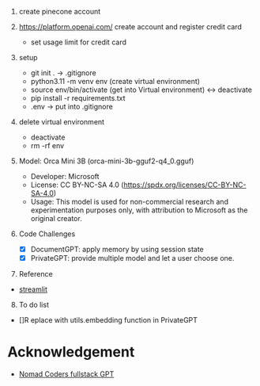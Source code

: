 1. create pinecone account

2. https://platform.openai.com/ create account and register credit card

   - set usage limit for credit card

3. setup

   - git init . -> .gitignore
   - python3.11 -m venv env (create virtual environment)
   - source env/bin/activate (get into Virtual environment) ↔︎ deactivate
   - pip install -r requirements.txt
   - .env → put into .gitignore

4. delete virtual environment

   - deactivate
   - rm -rf env

5. Model: Orca Mini 3B (orca-mini-3b-gguf2-q4_0.gguf)

   - Developer: Microsoft
   - License: CC BY-NC-SA 4.0 (https://spdx.org/licenses/CC-BY-NC-SA-4.0)
   - Usage: This model is used for non-commercial research and experimentation purposes only, with attribution to Microsoft as the original creator.

6. Code Challenges

   - [x] DocumentGPT: apply memory by using session state
   - [x] PrivateGPT: provide multiple model and let a user choose one.

7. Reference

- [streamlit](https://docs.streamlit.io/develop/api-reference)

8. To do list

- []R eplace with utils.embedding function in PrivateGPT

# Acknowledgement

- [Nomad Coders fullstack GPT](https://nomadcoders.co/fullstack-gpt)

